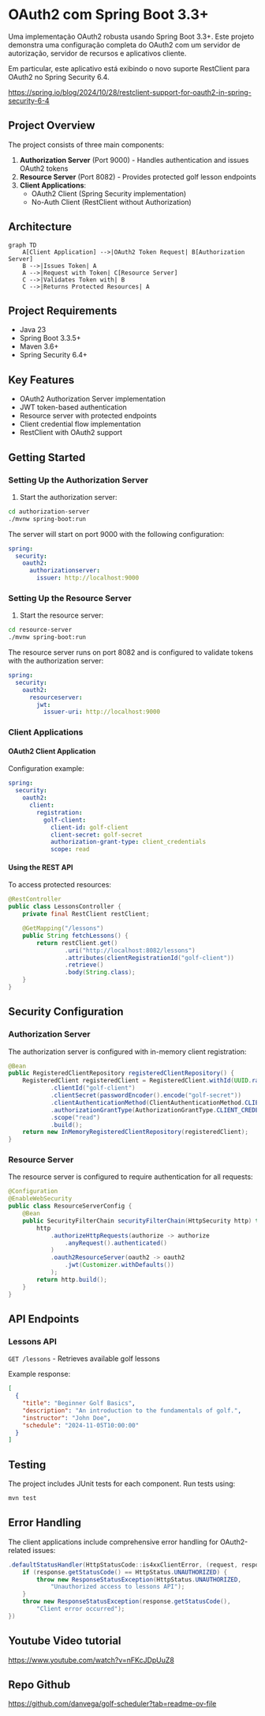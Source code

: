 # OAuth2 com Spring Boot 3.3+ 

Uma implementação OAuth2 robusta usando Spring Boot 3.3+. Este projeto demonstra uma configuração completa do OAuth2 com um servidor de autorização, servidor de recursos e aplicativos cliente.

Em particular, este aplicativo está exibindo o novo suporte RestClient para OAuth2 no Spring Security 6.4.

https://spring.io/blog/2024/10/28/restclient-support-for-oauth2-in-spring-security-6-4

## Project Overview

The project consists of three main components:

1. **Authorization Server** (Port 9000) - Handles authentication and issues OAuth2 tokens
2. **Resource Server** (Port 8082) - Provides protected golf lesson endpoints
3. **Client Applications**:
    - OAuth2 Client (Spring Security implementation)
    - No-Auth Client (RestClient without Authorization)

## Architecture

```mermaid
graph TD
    A[Client Application] -->|OAuth2 Token Request| B[Authorization Server]
    B -->|Issues Token| A
    A -->|Request with Token| C[Resource Server]
    C -->|Validates Token with| B
    C -->|Returns Protected Resources| A
```

## Project Requirements

- Java 23
- Spring Boot 3.3.5+
- Maven 3.6+
- Spring Security 6.4+

## Key Features

- OAuth2 Authorization Server implementation
- JWT token-based authentication
- Resource server with protected endpoints
- Client credential flow implementation
- RestClient with OAuth2 support

## Getting Started

### Setting Up the Authorization Server

1. Start the authorization server:

```bash
cd authorization-server
./mvnw spring-boot:run
```

The server will start on port 9000 with the following configuration:

```yaml
spring:
  security:
    oauth2:
      authorizationserver:
        issuer: http://localhost:9000
```

### Setting Up the Resource Server

1. Start the resource server:

```bash
cd resource-server
./mvnw spring-boot:run
```

The resource server runs on port 8082 and is configured to validate tokens with the authorization server:

```yaml
spring:
  security:
    oauth2:
      resourceserver:
        jwt:
          issuer-uri: http://localhost:9000
```

### Client Applications

#### OAuth2 Client Application

Configuration example:

```yaml
spring:
  security:
    oauth2:
      client:
        registration:
          golf-client:
            client-id: golf-client
            client-secret: golf-secret
            authorization-grant-type: client_credentials
            scope: read
```

#### Using the REST API

To access protected resources:

```java
@RestController
public class LessonsController {
    private final RestClient restClient;

    @GetMapping("/lessons")
    public String fetchLessons() {
        return restClient.get()
                .uri("http://localhost:8082/lessons")
                .attributes(clientRegistrationId("golf-client"))
                .retrieve()
                .body(String.class);
    }
}
```

## Security Configuration

### Authorization Server

The authorization server is configured with in-memory client registration:

```java
@Bean
public RegisteredClientRepository registeredClientRepository() {
    RegisteredClient registeredClient = RegisteredClient.withId(UUID.randomUUID().toString())
            .clientId("golf-client")
            .clientSecret(passwordEncoder().encode("golf-secret"))
            .clientAuthenticationMethod(ClientAuthenticationMethod.CLIENT_SECRET_BASIC)
            .authorizationGrantType(AuthorizationGrantType.CLIENT_CREDENTIALS)
            .scope("read")
            .build();
    return new InMemoryRegisteredClientRepository(registeredClient);
}
```

### Resource Server

The resource server is configured to require authentication for all requests:

```java
@Configuration
@EnableWebSecurity
public class ResourceServerConfig {
    @Bean
    public SecurityFilterChain securityFilterChain(HttpSecurity http) throws Exception {
        http
            .authorizeHttpRequests(authorize -> authorize
                .anyRequest().authenticated()
            )
            .oauth2ResourceServer(oauth2 -> oauth2
                .jwt(Customizer.withDefaults())
            );
        return http.build();
    }
}
```

## API Endpoints

### Lessons API

`GET /lessons` - Retrieves available golf lessons

Example response:
```json
[
  {
    "title": "Beginner Golf Basics",
    "description": "An introduction to the fundamentals of golf.",
    "instructor": "John Doe",
    "schedule": "2024-11-05T10:00:00"
  }
]
```

## Testing

The project includes JUnit tests for each component. Run tests using:

```bash
mvn test
```

## Error Handling

The client applications include comprehensive error handling for OAuth2-related issues:

```java
.defaultStatusHandler(HttpStatusCode::is4xxClientError, (request, response) -> {
    if (response.getStatusCode() == HttpStatus.UNAUTHORIZED) {
        throw new ResponseStatusException(HttpStatus.UNAUTHORIZED, 
            "Unauthorized access to lessons API");
    }
    throw new ResponseStatusException(response.getStatusCode(), 
        "Client error occurred");
})
```
## Youtube Video tutorial

https://www.youtube.com/watch?v=nFKcJDpUuZ8

## Repo Github

https://github.com/danvega/golf-scheduler?tab=readme-ov-file